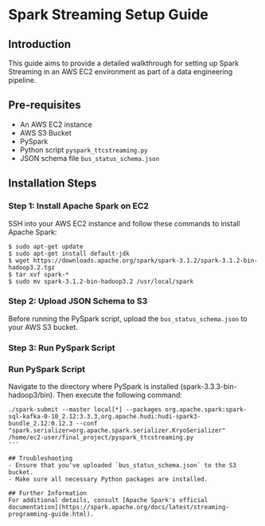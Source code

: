# Spark Streaming Setup Guide

## Introduction
This guide aims to provide a detailed walkthrough for setting up Spark Streaming in an AWS EC2 environment as part of a data engineering pipeline.

## Pre-requisites
- An AWS EC2 instance
- AWS S3 Bucket
- PySpark
- Python script `pyspark_ttcstreaming.py`
- JSON schema file `bus_status_schema.json`

## Installation Steps

### Step 1: Install Apache Spark on EC2
SSH into your AWS EC2 instance and follow these commands to install Apache Spark:
```
$ sudo apt-get update
$ sudo apt-get install default-jdk
$ wget https://downloads.apache.org/spark/spark-3.1.2/spark-3.1.2-bin-hadoop3.2.tgz
$ tar xvf spark-*
$ sudo mv spark-3.1.2-bin-hadoop3.2 /usr/local/spark
```

### Step 2: Upload JSON Schema to S3
Before running the PySpark script, upload the `bus_status_schema.json` to your AWS S3 bucket.

### Step 3: Run PySpark Script
### Run PySpark Script
Navigate to the directory where PySpark is installed (spark-3.3.3-bin-hadoop3/bin). Then execute the following command:

```
./spark-submit --master local[*] --packages org.apache.spark:spark-sql-kafka-0-10_2.12:3.3.3,org.apache.hudi:hudi-spark3-bundle_2.12:0.12.3 --conf "spark.serializer=org.apache.spark.serializer.KryoSerializer" /home/ec2-user/final_project/pyspark_ttcstreaming.py
'''

## Troubleshooting
- Ensure that you've uploaded `bus_status_schema.json` to the S3 bucket.
- Make sure all necessary Python packages are installed.

## Further Information
For additional details, consult [Apache Spark's official documentation](https://spark.apache.org/docs/latest/streaming-programming-guide.html).

